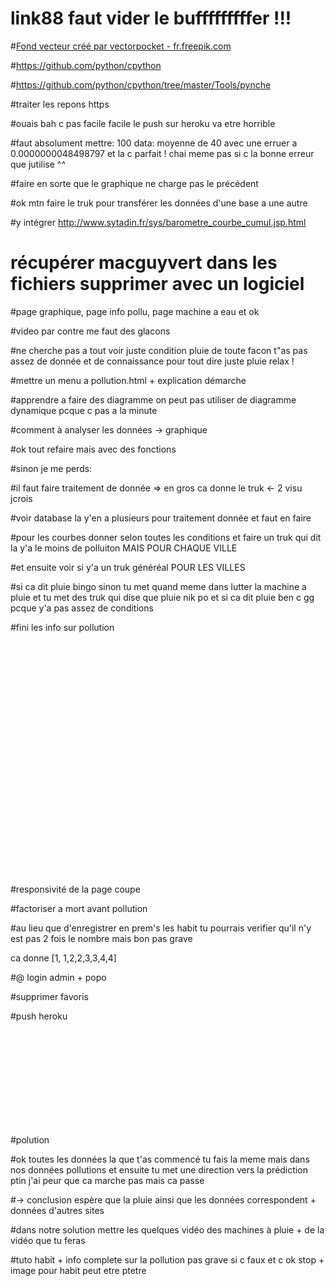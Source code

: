 
# link88 faut vider le bufffffffffer !!!

#<a href="https://fr.freepik.com/photos-vecteurs-libre/fond">Fond vecteur créé par vectorpocket - fr.freepik.com</a>

#https://github.com/python/cpython

#https://github.com/python/cpython/tree/master/Tools/pynche

#traiter les repons https

#ouais bah c pas facile facile le push sur heroku va etre horrible

#faut absolument mettre: 100 data: moyenne de 40 avec une erruer a  0.0000000048498797 et la c parfait ! chai meme pas si c la bonne erreur que jutilise ^^

#faire en sorte que le graphique ne charge pas le précédent

#ok mtn faire le truk pour transférer les données d'une base a une autre

#y intégrer http://www.sytadin.fr/sys/barometre_courbe_cumul.jsp.html

# récupérer macguyvert dans les fichiers supprimer avec un logiciel

#page graphique, page info pollu, page machine a eau et ok

#video par contre me faut des glacons

#ne cherche pas a tout voir juste condition pluie de toute facon t"as pas assez de donnée et de connaissance pour tout dire juste pluie relax !

#mettre un menu a pollution.html + explication démarche

#apprendre a faire des diagramme on peut pas utiliser de diagramme dynamique pcque c pas a la minute

#comment à analyser les données -> graphique

#ok tout refaire mais avec des fonctions



#sinon je me perds:

#il faut faire traitement de donnée => en gros ca donne le truk <- 2 visu jcrois

#voir database la y'en a plusieurs pour traitement donnée et faut en faire

#pour les courbes donner selon toutes les conditions et faire un truk qui dit la y'a le moins de polluiton MAIS POUR CHAQUE VILLE

#et ensuite voir si y'a un truk généréal POUR LES VILLES

#si ca dit pluie bingo sinon tu met quand meme dans lutter la machine a pluie et tu met des truk qui dise que pluie nik po et si ca dit pluie ben c gg pcque y'a pas assez de conditions

#fini les info sur pollution













<br><br><br><br><br><br><br><br><br><br><br><br><br><br><br><br><br><br><br><br><br>
<br>


#responsivité de la page coupe

#factoriser a mort avant pollution



#au lieu que d'enregistrer en prem's les habit tu pourrais verifier qu'il n'y est pas 2 fois le nombre mais bon pas grave

ca donne [1, 1,2,2,3,3,4,4] 

#@ login admin + popo

#supprimer favoris

#push heroku





















<br><br><br><br><br><br><br><br><br>


#polution

#ok toutes les données la que t'as commencé tu fais la meme mais dans nos données pollutions et ensuite tu met une direction vers la prédiction ptin j'ai peur que ca marche pas mais ca passe

#-> conclusion espère que la pluie ainsi que les données correspondent + données d'autres sites
  
#dans notre solution mettre les quelques vidéo des machines à pluie + de la vidéo que tu feras

#tuto habit + info complete sur la pollution pas grave si c faux et c ok stop + image pour habit peut etre ptetre


<br><br><br><br><br><br><br><br><br><br><br><br><br><br>









